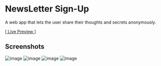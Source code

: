 
# NewsLetter Sign-Up 

A web app that lets the user share their thoughts and
secrets anonymously.

[[ Live Preview ](https://secrets-vijay-cpp.herokuapp.com/)]

## Screenshots

![image](https://user-images.githubusercontent.com/74971365/178118608-e35adc04-551c-4ef9-95bb-2a3e6daab9d5.png)
![image](https://user-images.githubusercontent.com/74971365/178118649-ae12933f-1c38-4350-a438-710b6040ba47.png)
![image](https://user-images.githubusercontent.com/74971365/178118652-48e9e6f1-1408-4b31-bcad-a48b8a65842e.png)
![image](https://user-images.githubusercontent.com/74971365/178118653-5b01e52d-03ec-423b-ba12-e0d4a4c213ec.png)
